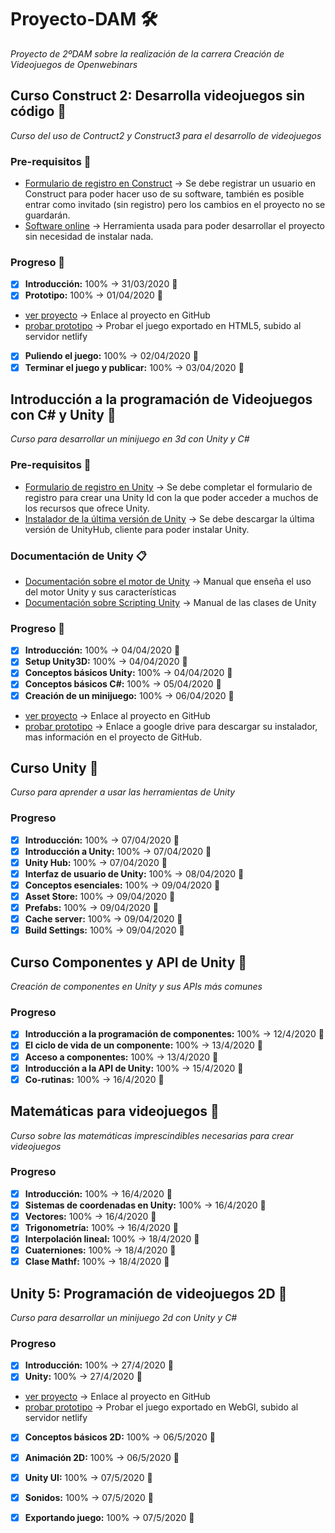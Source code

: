 # Proyecto-DAM 🛠️
_Proyecto de 2ºDAM sobre la realización de la carrera Creación de Videojuegos de Openwebinars_

## Curso Construct 2: Desarrolla videojuegos sin código 🚀
_Curso del uso de Contruct2 y Construct3 para el desarrollo de videojuegos_

### Pre-requisitos 🔧
* [Formulario de registro en Construct](https://www.construct.net/en/register?utm_campaign=C3Editor&utm_source=browser&utm_medium=r189.2&utm_term=RegisterAccount) -> Se debe registrar un usuario en Construct para poder hacer uso de su software, también es posible entrar como invitado (sin registro) pero los cambios en el proyecto no se guardarán.
* [Software online](https://editor.construct.net/) -> Herramienta usada para poder desarrollar el proyecto sin necesidad de instalar nada.

### Progreso 🚴
* [x] **Introducción:** 100% -> 31/03/2020 📅
* [x] **Prototipo:** 100% -> 01/04/2020 📅 
 * [ver proyecto](https://github.com/AlejandroMoreira/prototipo) -> Enlace al proyecto en GitHub
 * [probar prototipo](https://alejandromoreira-constuctprototype.netlify.app/) -> Probar el juego exportado en HTML5, subido al servidor netlify
  
* [x] **Puliendo el juego:** 100% -> 02/04/2020 📅
* [x] **Terminar el juego y publicar:** 100% -> 03/04/2020 📅

## Introducción a la programación de Videojuegos con C# y Unity 🚀
_Curso para desarrollar un minijuego en 3d con Unity y C#_

### Pre-requisitos 🔧
* [Formulario de registro en Unity](https://id.unity.com/en/conversations/c0c77d84-b01e-4a41-a8a8-8949b83fd5ef009f) -> Se debe completar el formulario de registro para crear una Unity Id con la que poder acceder a muchos de los recursos que ofrece Unity.
* [Instalador de la última versión de Unity](https://store.unity.com/es/download-nuo) -> Se debe descargar la última versión de UnityHub, cliente para poder instalar Unity.

### Documentación de Unity 📋
* [Documentación sobre el motor de Unity](https://docs.unity3d.com/Manual/index.html) -> Manual que enseña el uso del motor Unity y sus características
* [Documentación sobre Scripting Unity](https://docs.unity3d.com/2018.4/Documentation/ScriptReference/index.html) -> Manual de las clases de Unity

### Progreso 🚴
* [x] **Introducción:** 100% -> 04/04/2020 📅
* [x] **Setup Unity3D:** 100% -> 04/04/2020 📅
* [x] **Conceptos básicos Unity:** 100% -> 04/04/2020 📅
* [x] **Conceptos básicos C#:** 100% -> 05/04/2020 📅
* [x] **Creación de un minijuego:** 100% -> 06/04/2020 📅
 * [ver proyecto](https://github.com/AlejandroMoreira/Prototipo-Unity/blob/master/README.md) -> Enlace al proyecto en GitHub
 * [probar prototipo](https://drive.google.com/open?id=1xYcBLgLBAZ511eTjIQT_kgPwr2BP1JC0) -> Enlace a google drive para descargar su instalador, mas información en el proyecto de GitHub.
 
## Curso Unity 🚀
 _Curso para aprender a usar las herramientas de Unity_
 
### Progreso
* [x] **Introducción:** 100% -> 07/04/2020 📅
* [x] **Introducción a Unity:** 100% -> 07/04/2020 📅
* [x] **Unity Hub:** 100% -> 07/04/2020 📅
* [x] **Interfaz de usuario de Unity:** 100% -> 08/04/2020 📅
* [x] **Conceptos esenciales:** 100% -> 09/04/2020 📅
* [x] **Asset Store:** 100% -> 09/04/2020 📅
* [x] **Prefabs:** 100% -> 09/04/2020 📅
* [x] **Cache server:** 100% -> 09/04/2020 📅
* [x] **Build Settings:** 100% -> 09/04/2020 📅

## Curso Componentes y API de Unity 🚀
_Creación de componentes en Unity y sus APIs más comunes_

### Progreso
* [x] **Introducción a la programación de componentes:**  100% -> 12/4/2020 📅
* [x] **El ciclo de vida de un componente:**  100% -> 13/4/2020 📅
* [x] **Acceso a componentes:**  100% -> 13/4/2020 📅
* [x] **Introducción a la API de Unity:**  100% -> 15/4/2020 📅
* [x] **Co-rutinas:**  100% -> 16/4/2020 📅

## Matemáticas para videojuegos 🚀
_Curso sobre las matemáticas imprescindibles necesarias para crear videojuegos_

### Progreso
* [x] **Introducción:**  100% -> 16/4/2020 📅
* [x] **Sistemas de coordenadas en Unity:**  100% -> 16/4/2020 📅
* [x] **Vectores:**  100% -> 16/4/2020 📅
* [x] **Trigonometría:**  100% -> 16/4/2020 📅
* [x] **Interpolación lineal:**  100% -> 18/4/2020 📅
* [x] **Cuaterniones:**  100% -> 18/4/2020 📅
* [x] **Clase Mathf:**  100% -> 18/4/2020 📅

## Unity 5: Programación de videojuegos 2D 🚀
_Curso para desarrollar un minijuego 2d con Unity y C#_

### Progreso
* [x] **Introducción:**  100% -> 27/4/2020 📅
* [x] **Unity:**  100% -> 27/4/2020 📅
 * [ver proyecto](https://github.com/AlejandroMoreira/Prototipo-Curso-Unity-2D) -> Enlace al proyecto en GitHub
 * [probar prototipo](https://modest-meitner-cd397d.netlify.app/) -> Probar el juego exportado en WebGl, subido al servidor netlify
* [x] **Conceptos básicos 2D:**  100% -> 06/5/2020 📅
* [x] **Animación 2D:**  100% -> 06/5/2020 📅
* [x] **Unity UI:**  100% -> 07/5/2020 📅
* [x] **Sonidos:**  100% -> 07/5/2020 📅
* [x] **Exportando juego:**  100% -> 07/5/2020 📅


